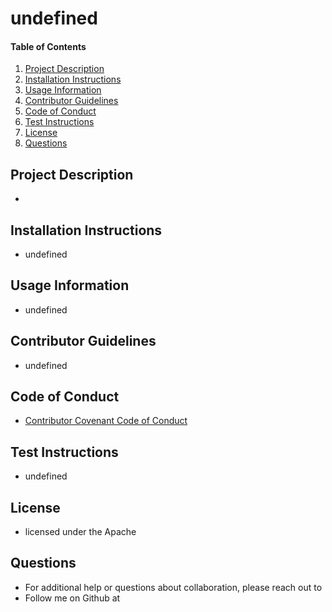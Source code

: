 # undefined
      
  #### Table of Contents
  1. [Project Description](#project-description)
  2. [Installation Instructions](#installation-instructions)
  3. [Usage Information](#usage-information)
  4. [Contributor Guidelines](#contributor-guidelines)
  5. [Code of Conduct](#code-of-conduct)
  6. [Test Instructions](#test-instructions)
  7. [License](#license)
  8. [Questions](#questions)
  ## Project Description
  * 
  ## Installation Instructions
  * undefined
  ## Usage Information
  * undefined
  ## Contributor Guidelines
  * undefined
  ## Code of Conduct
  * [Contributor Covenant Code of Conduct](https://www.contributor-covenant.org/version/2/0/code_of_conduct/code_of_conduct.md)
  ## Test Instructions
  * undefined
  ## License
  * licensed under the Apache
  ## Questions
  * For additional help or questions about collaboration, please reach out to 
  * Follow me on Github at [](http://github.com/)